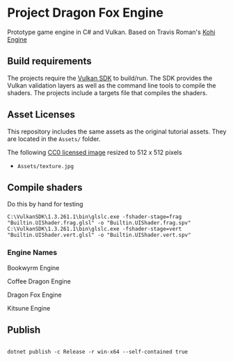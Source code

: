 # Project Dragon Fox Engine

Prototype game engine in C# and Vulkan. Based on Travis Roman's [Kohi Engine](https://github.com/travisvroman/kohi)

## Build requirements

The projects require the [Vulkan SDK](https://www.lunarg.com/vulkan-sdk/) to build/run. The SDK provides the Vulkan validation layers as well as the command line tools to compile the shaders. The projects include a targets file that compiles the shaders.

## Asset Licenses

This repository includes the same assets as the original tutorial assets. They are located in the `Assets/` folder.

The following [CC0 licensed image](https://pixabay.com/en/statue-sculpture-fig-historically-1275469/) resized to 512 x 512 pixels

* `Assets/texture.jpg`

## Compile shaders

Do this by hand for testing

```SHELL
C:\VulkanSDK\1.3.261.1\bin\glslc.exe -fshader-stage=frag "Builtin.UIShader.frag.glsl" -o "Builtin.UIShader.frag.spv"
C:\VulkanSDK\1.3.261.1\bin\glslc.exe -fshader-stage=vert "Builtin.UIShader.vert.glsl" -o "Builtin.UIShader.vert.spv"
```

### Engine Names

Bookwyrm Engine

Coffee Dragon Engine

Dragon Fox Engine

Kitsune Engine


## Publish

```SHELL

dotnet publish -c Release -r win-x64 --self-contained true

```